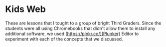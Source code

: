 # Kids Web
These are lessons that I tought to a group of bright Third Graders. Since the students were all using Chromebooks that didn't allow them to install any additional software, we used [https://plnkr.co/](Plunker) Editor to experiment with each of the concepts that we discussed.

